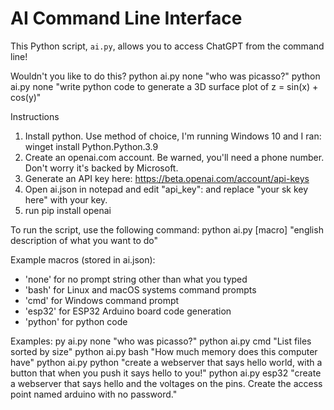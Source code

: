 # AI Command Line Interface

This Python script, `ai.py`, allows you to access ChatGPT from the command line!

Wouldn't you like to do this?
python ai.py none "who was picasso?"
python ai.py none "write python code to generate a 3D surface plot of z = sin(x) + cos(y)"

Instructions
1. Install python. Use method of choice, I'm running Windows 10 and I ran: winget install Python.Python.3.9
2. Create an openai.com account. Be warned, you'll need a phone number. Don't worry it's backed by Microsoft.
3. Generate an API key here: https://beta.openai.com/account/api-keys
4. Open ai.json in notepad and edit "api_key": and replace "your sk key here" with your key.
5. run pip install openai

To run the script, use the following command:
python ai.py [macro] "english description of what you want to do"

Example macros (stored in ai.json):
- 'none' for no prompt string other than what you typed
- 'bash' for Linux and macOS systems command prompts
- 'cmd' for Windows command prompt
- 'esp32' for ESP32 Arduino board code generation
- 'python' for python code

Examples:
py ai.py none "who was picasso?"
python ai.py cmd "List files sorted by size"
python ai.py bash "How much memory does this computer have"
python ai.py python "create a webserver that says hello world, with a button that when you push it says hello to you!"
python ai.py esp32 "create a webserver that says hello and the voltages on the pins. Create the access point named arduino with no password."  

